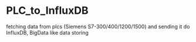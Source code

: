 # PLC_to_InfluxDB
fetching data from plcs (Siemens S7-300/400/1200/1500) and sending it do InfluxDB, BigData like data storing
